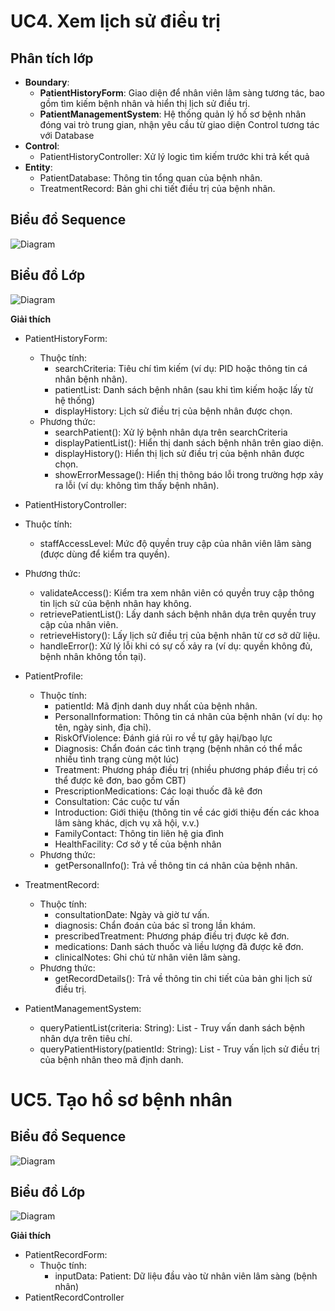# UC4. Xem lịch sử điều trị

## Phân tích lớp
- **Boundary**:
  - **PatientHistoryForm**: Giao diện để nhân viên lâm sàng tương tác, bao gồm tìm kiếm bệnh nhân và hiển thị lịch sử điều trị.
  - **PatientManagementSystem**: Hệ thống quản lý hồ sơ bệnh nhân đóng vai trò trung gian, nhận yêu cầu từ giao diện Control tương tác với Database
- **Control**:
  - PatientHistoryController: Xử lý logic tìm kiếm trước khi trả kết quả
- **Entity**:
  - PatientDatabase: Thông tin tổng quan của bệnh nhân.
  - TreatmentRecord: Bản ghi chi tiết điều trị của bệnh nhân.

## Biểu đồ Sequence
![Diagram](https://www.planttext.com/plantuml/png/n9N1RjD048Rl-nIZtlC2KOKg5Q5Ug12D41mtwsrsXJs6zRZ2nog77Y8EVG9KK8KeL5muUGyzEE8zvWbu1UH63OdjfKugnDNh-UVVVpxD_l8tUnb9HtaI2waeTN1ege_umbPN23A38vB7nsASvXX9Ly0pILOZ7TYCKbSyILqYL8haqhXnjB_u6clNAdugKKvqef6EYenq8ZIIfUNnOqboB3DzztdajAJwx-TQfIuIujOI31vrc1d2lc7_7a4PzbyKu7oA4zXvgHE8sS-KWOpzzOveLxRr_jnW2A-ggnmKbvzpYBcyB22IQ22hBfI1CVipD81rR28aiIBVl7xjEI_OJn78Sddp1efbDn6eMP6xYsi88vSNSCBb9ORi0R7_2khdHHt31uZOVuVOiZyBDzeT3BewSVa9JjYVRXx4Yc0xYKF3vNNGVjVOLkGwvdPW5xaQzhEWwj-16bNV4dXT3oQvrqnVXgYVvd_3Xqpr0oT05ZljRGn9G0_YsotpDfSFvEKUlrloqiDrhrsqLZm_Pp-5T-iB2URdblrf3kJOpnw-dVfA_rF06djx3R2WmIqtL4Ul9NnRXB7RWxcDnhS1TM7T1MjjgGLiZJUkKRkdCQgV-Dy0003__mC0)


## Biểu đồ Lớp

![Diagram](https://www.planttext.com/plantuml/png/d5GxRjj04ErvYYcLGXSW0iE0v202eaImZVJhvOWSUBchx0wL284B8qKALxb2KWGma2wLMAYGBy8Jv0e1oQNCrIT56YwmR_RDU_FXdt9pxbXOBd8LIIMSWvbWGisloR6ngrV6vl0v0XY2Gs5bDhB4Q4b035TiIQSDjcWVlI7744DzlFGyPmsUa5ieiSB4qtP1rnO5vwZv4gMnIHqCFf5_FtW1CImD9GtaUJnMKnp5VPOGSvdvU66jiLDqJgGuoDkpCx8BlekEbc9aD5kZ5Dgc800MsH8kSL_Dlls3o4wUhzeawKiuNPTCw4HXOs60zJU6YqyI5qn6dnG_isPE2dqF9mbgfZcX3TetG-kC5cgYvyRceYOCy4joj-_cxyaer183Q4mYrSQH2svt-iCq5fsqr0YUOaAooUIyv-URTcP6Hhj2iLVJXFIlsg19tPEaa7kI0LBalgkcCHxUbUWwhBAlaUmb6Gj6YA4-_1nxjtlZtngxmMH76GRapsv3G2hI98LwQnW3g77GwXeZ2rBkg0NVvQdG8iKwxzNACROh2_2XG1iiY_JRUp1mmRZsd_t7hDv5qP6Vo71uTdgXOaX9662grfj5T3Aint7WE0QP5Qkg_A8z3QosZmN8Qlspw1WF7lK8kqM9WMsr_W7Bghm7phQ_TGfC6cwgyglEG6VRx_gVVFjJ5H2ggdoG6RYg_0LFtwWgxuiQBXywoav6GtM4Iz7sKSDjjTvmT8uwgN_SVm400F__0m00)

**Giải thích**
- PatientHistoryForm:
  - Thuộc tính:
    - searchCriteria: Tiêu chí tìm kiếm (ví dụ: PID hoặc thông tin cá nhân bệnh nhân).
    - patientList: Danh sách bệnh nhân (sau khi tìm kiếm hoặc lấy từ hệ thống)
    - displayHistory: Lịch sử điều trị của bệnh nhân được chọn.
  -	Phương thức:
    -	searchPatient(): Xử lý bệnh nhân dựa trên searchCriteria
    -	displayPatientList(): Hiển thị danh sách bệnh nhân trên giao diện.
    -	displayHistory(): Hiển thị lịch sử điều trị của bệnh nhân được chọn.
    -	showErrorMessage(): Hiển thị thông báo lỗi trong trường hợp xảy ra lỗi (ví dụ: không tìm thấy bệnh nhân).
-	PatientHistoryController:
  -	Thuộc tính:
    -	staffAccessLevel: Mức độ quyền truy cập của nhân viên lâm sàng (được dùng để kiểm tra quyền).
  -	Phương thức:
    - validateAccess(): Kiểm tra xem nhân viên có quyền truy cập thông tin lịch sử của bệnh nhân hay không.
    - retrievePatientList(): Lấy danh sách bệnh nhân dựa trên quyền truy cập của nhân viên.
    - retrieveHistory(): Lấy lịch sử điều trị của bệnh nhân từ cơ sở dữ liệu.
    - handleError(): Xử lý lỗi khi có sự cố xảy ra (ví dụ: quyền không đủ, bệnh nhân không tồn tại).
- PatientProfile:
  - Thuộc tính:
    - patientId: Mã định danh duy nhất của bệnh nhân.
    - PersonalInformation: Thông tin cá nhân của bệnh nhân (ví dụ: họ tên, ngày sinh, địa chỉ).
    - RiskOfViolence: Đánh giá rủi ro về tự gây hại/bạo lực
    - Diagnosis: Chẩn đoán các tình trạng (bệnh nhân có thể mắc nhiều tình trạng cùng một lúc)
    - Treatment: Phương pháp điều trị (nhiều phương pháp điều trị có thể được kê đơn, bao gồm CBT)
    - PrescriptionMedications: Các loại thuốc đã kê đơn
    - Consultation: Các cuộc tư vấn
    - Introduction: Giới thiệu (thông tin về các giới thiệu đến các khoa lâm sàng khác, dịch vụ xã hội, v.v.)
    - FamilyContact: Thông tin liên hệ gia đình
    - HealthFacility: Cơ sở y tế của bệnh nhân
  - Phương thức:
    - getPersonalInfo(): Trả về thông tin cá nhân của bệnh nhân.

- TreatmentRecord:
  - Thuộc tính:
    - consultationDate: Ngày và giờ tư vấn.
    - diagnosis: Chẩn đoán của bác sĩ trong lần khám.
    - prescribedTreatment: Phương pháp điều trị được kê đơn.
    - medications: Danh sách thuốc và liều lượng đã được kê đơn.
    - clinicalNotes: Ghi chú từ nhân viên lâm sàng.
  - Phương thức:
    - getRecordDetails(): Trả về thông tin chi tiết của bản ghi lịch sử điều trị.
- PatientManagementSystem:
  - queryPatientList(criteria: String): List<Patient> - Truy vấn danh sách bệnh nhân dựa trên tiêu chí.
  - queryPatientHistory(patientId: String): List<TreatmentRecord> - Truy vấn lịch sử điều trị của bệnh nhân theo mã định danh.

# UC5. Tạo hồ sơ bệnh nhân

## Biểu đồ Sequence
![Diagram](https://www.planttext.com/plantuml/png/d5InRjim4Dtv5Mzi1_-0Xo10sZf06YDeZ08TQOasYKXaAb41F1OTCdGAEdJeKAiU2WGD6Y2TnC432_y7lw2_K51oAicEtA2J8DwxUtVl7ldRBFTJJHETnH6XWLO9Xjn-bQ-5lPQWAKurdKp8M6KofCaC9rGB9lKh5gWaVA6Is6FybmHAwaH5RSH1THYnnEFgFyAa5lflkPD4JKJ4F6PzyhoCR_4UKqcdB6PIdyvIpKhsZX0XPUlexPNzzN7ip1TC1LK8XJEN4fAxukOScjkVSWej92a7wkrLG_TnA9nvBw6vCnymyR7j548ZZGDxXzWkC3ma0B11FAoI6e1xdbgGFWREt8WcgA5TRwzhoZwEV9CnT4ARoLrwRP2E4bSiSE7CEvovOgdnDlC7sdwFSIPSiOpnHBfYcI6mTqyVQAkQi2LKBGx6NcSEwHtLAiIYbE6e0WPjyHuvzXjxdI5mnRSCsXMvAakq-69dFel_56D7iN_Etv7BPBXboU6cdLg9fDic3GC-g5TrVVeObTBykdBcIa2lRfrPo6cRP6V-mEQosLvWytLQwVjdpln0v6zJ1kxCuXoHCvVTQxml-t9rctLEZNfZ5Nwd3mQygGOkx5mXMEL8_MqFw_ugousuDtMJ-t4xZPpv97nnp6hVSMNd7b2-9jL-suNMpyYe8XlRNAszoftvY7IL-pxcaYFm0BBFPEYVuJy0003__mC0)
## Biểu đồ Lớp

![Diagram](https://www.planttext.com/plantuml/png/Z5HDRzim3BtxL-YO0WrsDuQYG8jW1fOjgDlUMObsYCbK9j8PWc6_h8V-fFs5GN6S-gCjvXl9n_V49yf_dr-kHI5gs_ZCUX0n6r12rZkq8RfLY8tvdPdq4UzQlGM5lCTq-Hhr51S9iRYOr1t9piEXRAr5aJMAG8q9jG_aiZ_PMxetWJK6xp7swZOYA8v0YrqNdVKkpHR1wtO5bZpf8JTVHl6bgQ0XVqZiO3Ktgs5uaPkd43m2Tue2UxmFQU0d49o93U3J6TR0K6E3hEL15CyE9iOJv2EwawkC4HGVc7wsVLVXac-YaRYUgMvYgCZZKMnf2eUiL176t9HTGqflC4fWy0LN8JQW57XKloFvyRrwfE2HBOvAjmGr1o4PPU_JlQHHnp8HnKRQ9VurEh979SdDLnBz_9gvEg9l0alhzNIQ8sIOwa15sWZNsicHZG7dA2N1VmkASlOdrVRWoRtkJRhCnSHf4A6QEvkd_cRpnx1SNhsxghafaPqO1mf6mxXxW1jmp5ObJuDY1AjYVf5k_uUal_dSF0XAtp6ZVhEZX3tAfnMgtM9tyYoxHdRfX_0F003__mC0)

**Giải thích**
- PatientRecordForm:
  - Thuộc tính:
    - inputData: Patient: Dữ liệu đầu vào từ nhân viên lâm sàng (bệnh nhân)
- PatientRecordController
